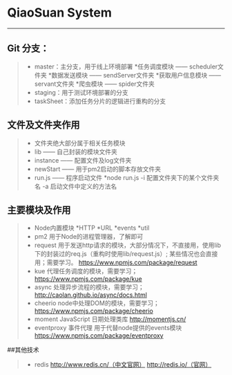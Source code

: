 # QiaoSuan System

------

## Git 分支：

> * master：主分支，用于线上环境部署
> *任务调度模块 —— scheduler文件夹
> *数据发送模块 —— sendServer文件夹
> *获取用户信息模块 —— servant文件夹
> *爬虫模块 —— spider文件夹
> * staging：用于测试环境部署的分支
> * taskSheet：添加任务分片的逻辑进行重构的分支

## 文件及文件夹作用
> * 文件夹绝大部分属于相关任务模块
> * lib —— 自己封装的模块文件夹
> * instance —— 配置文件及log文件夹
> * newStart —— 用于pm2启动的脚本存放文件夹
> * run.js —— 程序启动文件
> *node run.js -i 配置文件夹下的某个文件夹名 -a 启动文件中定义的方法名

## 主要模块及作用
> * Node内置模块
> *HTTP
> *URL
> *events
> *util
> * pm2 用于Node的进程管理器，了解即可
> * request 用于发送http请求的模块，大部分情况下，不直接用，使用lib下的封装过的req.js（重构时使用lib/request.js）;
某些情况也会直接用；需要学习。
https://www.npmjs.com/package/request
> * kue 代理任务调度的模块，需要学习；
https://www.npmjs.com/package/kue
> * async 处理异步流程的模块，需要学习；
http://caolan.github.io/async/docs.html
> * cheerio node中处理DOM的模块，需要学习；
https://www.npmjs.com/package/cheerio
> * moment JavaScript 日期处理类库
http://momentjs.cn/
> * eventproxy 事件代理
用于代替node提供的events模块
https://www.npmjs.com/package/eventproxy

##其他技术
> * redis
http://www.redis.cn/（中文官网）
http://redis.io/（官网）